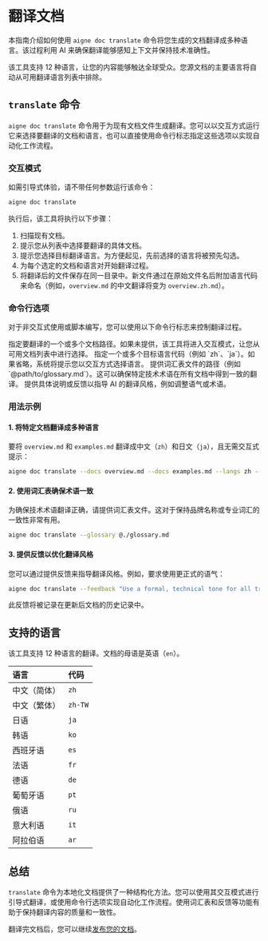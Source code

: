 # 翻译文档

本指南介绍如何使用 `aigne doc translate` 命令将您生成的文档翻译成多种语言。该过程利用 AI 来确保翻译能够感知上下文并保持技术准确性。

该工具支持 12 种语言，让您的内容能够触达全球受众。您源文档的主要语言将自动从可用翻译语言列表中排除。

## `translate` 命令

`aigne doc translate` 命令用于为现有文档文件生成翻译。您可以以交互方式运行它来选择要翻译的文档和语言，也可以直接使用命令行标志指定这些选项以实现自动化工作流程。

### 交互模式

如需引导式体验，请不带任何参数运行该命令：

```bash
aigne doc translate
```

执行后，该工具将执行以下步骤：
1.  扫描现有文档。
2.  提示您从列表中选择要翻译的具体文档。
3.  提示您选择目标翻译语言。为方便起见，先前选择的语言将被预先勾选。
4.  为每个选定的文档和语言对开始翻译过程。
5.  将翻译后的文件保存在同一目录中。新文件通过在原始文件名后附加语言代码来命名（例如，`overview.md` 的中文翻译将变为 `overview.zh.md`）。

### 命令行选项

对于非交互式使用或脚本编写，您可以使用以下命令行标志来控制翻译过程。

<x-field-group>
  <x-field data-name="--docs" data-type="array<string>">
    <x-field-desc markdown>指定要翻译的一个或多个文档路径。如果未提供，该工具将进入交互模式，让您从可用文档列表中进行选择。</x-field-desc>
  </x-field>
  <x-field data-name="--langs" data-type="array<string>">
    <x-field-desc markdown>指定一个或多个目标语言代码（例如 `zh`、`ja`）。如果省略，系统将提示您以交互方式选择语言。</x-field-desc>
  </x-field>
  <x-field data-name="--glossary" data-type="string">
    <x-field-desc markdown>提供词汇表文件的路径（例如 `@path/to/glossary.md`）。这可以确保特定技术术语在所有文档中得到一致的翻译。</x-field-desc>
  </x-field>
  <x-field data-name="--feedback" data-type="string">
    <x-field-desc markdown>提供具体说明或反馈以指导 AI 的翻译风格，例如调整语气或术语。</x-field-desc>
  </x-field>
</x-field-group>

### 用法示例

#### 1. 将特定文档翻译成多种语言

要将 `overview.md` 和 `examples.md` 翻译成中文（`zh`）和日文（`ja`），且无需交互式提示：

```bash
aigne doc translate --docs overview.md --docs examples.md --langs zh --langs ja
```

#### 2. 使用词汇表确保术语一致

为确保技术术语翻译正确，请提供词汇表文件。这对于保持品牌名称或专业词汇的一致性非常有用。

```bash
aigne doc translate --glossary @./glossary.md
```

#### 3. 提供反馈以优化翻译风格

您可以通过提供反馈来指导翻译风格。例如，要求使用更正式的语气：

```bash
aigne doc translate --feedback "Use a formal, technical tone for all translations."
```

此反馈将被记录在更新后文档的历史记录中。

## 支持的语言

该工具支持 12 种语言的翻译。文档的母语是英语（`en`）。

| 语言 | 代码 |
| :--- | :--- |
| 中文（简体） | `zh` |
| 中文（繁体）| `zh-TW`|
| 日语 | `ja` |
| 韩语 | `ko` |
| 西班牙语 | `es` |
| 法语 | `fr` |
| 德语 | `de` |
| 葡萄牙语 | `pt` |
| 俄语 | `ru` |
| 意大利语 | `it` |
| 阿拉伯语 | `ar` |

## 总结

`translate` 命令为本地化文档提供了一种结构化方法。您可以使用其交互模式进行引导式翻译，或使用命令行选项实现自动化工作流程。使用词汇表和反馈等功能有助于保持翻译内容的质量和一致性。

翻译完文档后，您可以继续[发布您的文档](./guides-publishing-your-docs.md)。